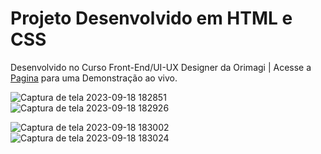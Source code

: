 # Projeto Desenvolvido em HTML e CSS
Desenvolvido no Curso Front-End/UI-UX Designer da Orimagi |
Acesse a [Pagina](https://alexsanderssilva.github.io/) para uma Demonstração ao vivo.

  
![Captura de tela 2023-09-18 182851](https://github.com/ALEXSANDERSSILVA/alexsanderssilva.github.io/assets/124836850/cb609fdc-f4b4-4c03-b60e-edeab948b328)
![Captura de tela 2023-09-18 182926](https://github.com/ALEXSANDERSSILVA/alexsanderssilva.github.io/assets/124836850/e66df63e-3790-45be-a621-b18f93211a22)
  
![Captura de tela 2023-09-18 183002](https://github.com/ALEXSANDERSSILVA/alexsanderssilva.github.io/assets/124836850/7689f761-ac9c-4bc4-b371-37868c1d8993)
![Captura de tela 2023-09-18 183024](https://github.com/ALEXSANDERSSILVA/alexsanderssilva.github.io/assets/124836850/c1ec0f48-08b0-490d-9194-8e38b0dc5ad7)


